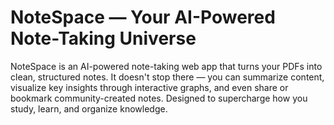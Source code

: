 # NoteSpace — Your AI-Powered Note-Taking Universe

NoteSpace is an AI-powered note-taking web app that turns your PDFs into clean, structured notes. It doesn't stop there — you can summarize content, visualize key insights through interactive graphs, and even share or bookmark community-created notes. Designed to supercharge how you study, learn, and organize knowledge.
